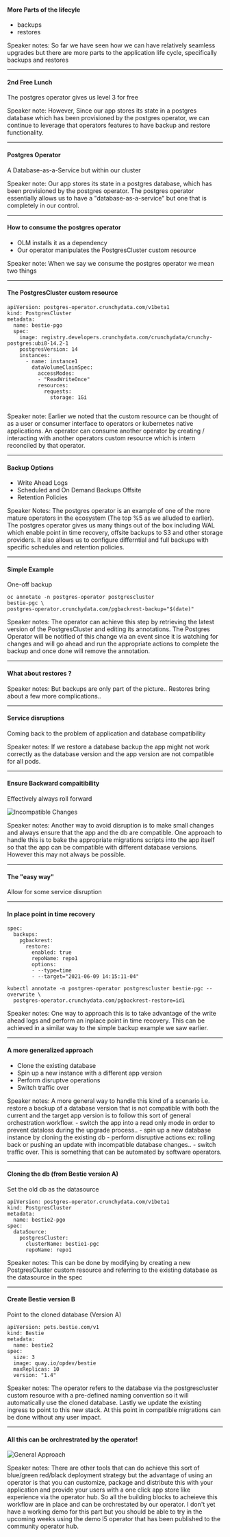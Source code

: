 #### More Parts of the lifecyle
- backups
- restores

<aside class="notes">
  Speaker notes:
  So far we have seen how we can have relatively seamless upgrades but there are more parts to the application life cycle, specifically backups and restores
</aside>

---
#### 2nd Free Lunch
The postgres operator gives us level 3 for free

<aside class="notes">
  Speaker note:
  However, Since our app stores its state in a postgres database which has been provisioned by the postgres operator, we can continue to leverage that operators features to have backup and restore functionality. 
</aside>

---
#### Postgres Operator
A Database-as-a-Service but within our cluster

<aside class="notes">
  Speaker note:
  Our app stores its state in a postgres database, which has been provisioned by the postgres operator. The postgres operator essentially allows us to have a "database-as-a-service" but one that is completely in our control.
</aside>

---
#### How to consume the postgres operator
- OLM installs it as a dependency
- Our operator manipulates the PostgresCluster custom resource

<aside class="notes">
  Speaker note:
  When we say we consume the postgres operator we mean two things
</aside>

---
#### The PostgresCluster custom resource
```
apiVersion: postgres-operator.crunchydata.com/v1beta1
kind: PostgresCluster
metadata:
  name: bestie-pgo
  spec:
    image: registry.developers.crunchydata.com/crunchydata/crunchy-postgres:ubi8-14.2-1
    postgresVersion: 14
    instances:
      - name: instance1
        dataVolumeClaimSpec:
          accessModes:
          - "ReadWriteOnce"
          resources:
            requests:
              storage: 1Gi
  
```

<aside class="notes">
  Speaker note:
  Earlier we noted that the custom resource can be thought of as a user or consumer interface to operators or kubernetes native applications. An operator can consume another operator by creating / interacting with another operators custom resource which is intern reconciled by that operator.
</aside>

---
#### Backup Options
- Write Ahead Logs
- Scheduled and On Demand Backups Offsite
- Retention Policies

<aside class="notes">
  Speaker Notes:
  The postgres operator is an example of one of the more mature operators in the ecosystem (The top %5 as we alluded to earlier). The postgres operator gives us many things out of the box including WAL which enable point in time recovery, offsite backups to S3 and other storage providers. It also allows us to configure differntial and full backups with specific schedules and retention policies.
</aside>

---
#### Simple Example
One-off backup
```
oc annotate -n postgres-operator postgrescluster 
bestie-pgc \
postgres-operator.crunchydata.com/pgbackrest-backup="$(date)"
```

<aside class="notes">
Speaker notes:
The operator can achieve this step by retrieving the latest version of the PostgresCluster and editing its annotations. The Postgres Operator will be notified of this change via an event since it is watching for changes and will go ahead and run the appropriate actions to complete the backup and once done will remove the annotation.
</aside>

---
#### What about restores ?

<aside class="notes">
  Speaker notes:
  But backups are only part of the picture.. Restores bring about a few more complications..
</aside>

---
#### Service disruptions
Coming back to the problem of application and database compatibility

<aside class="notes">
  Speaker notes:
  If we restore a database backup the app might not work correctly as the database version and the app version are not compatible for all pods. 
</aside>

---
#### Ensure Backward compaitibility
Effectively always roll forward

![Incompatible Changes](images/incompatible_upgrade.png)

<aside class="notes">
  Speaker notes:
  Another way to avoid disruption is to make small changes and always ensure that the app and the db are compatible. One approach to handle this is to bake the appropriate migrations scripts into the app itself so that the app can be compatible with different database versions. However this may not always be possible.
</aside>

---
#### The "easy way"
Allow for some service disruption

---
#### In place point in time recovery
```
spec:
  backups:
    pgbackrest:
      restore:
        enabled: true
        repoName: repo1
        options:
        - --type=time
        - --target="2021-06-09 14:15:11-04"
```

```
kubectl annotate -n postgres-operator postgrescluster bestie-pgc --overwrite \
  postgres-operator.crunchydata.com/pgbackrest-restore=id1
```
  
<aside class="notes">
  Speaker notes:
  One way to approach this is to take advantage of the write ahead logs and perform an inplace point in time recovery. This can be achieved in a similar way to the simple backup example we saw earlier.
</aside>

---
#### A more generalized approach
- Clone the existing database
- Spin up a new instance with a different app version
- Perform disruptve operations
- Switch traffic over

<aside class="notes">
  Speaker notes:
  A more general way to handle this kind of a scenario i.e. restore a backup of a database version that is not compatible with both the current and the target app version is to follow this sort of general orchestration workflow. 
  - switch the app into a read only mode in order to prevent dataloss during the upgrade process..
  - spin up a new database instance by cloning the existing db
  - perform disruptive actions ex: rolling back or pushing an update with incompatible database changes..
  - switch traffic over. This is something that can be automated by software operators.
</aside>

---
#### Cloning the db (from Bestie version A)
Set the old db as the datasource

```
apiVersion: postgres-operator.crunchydata.com/v1beta1
kind: PostgresCluster
metadata:
  name: bestie2-pgo
spec:
  dataSource:
    postgresCluster:
      clusterName: bestie1-pgc
      repoName: repo1
```

<aside class="notes">
Speaker notes:
This can be done by modifying by creating a new PostgresCluster custom resource and referring to the existing database as the datasource in the spec
</aside>

---
#### Create Bestie version B
Point to the cloned database (Version A)
```
apiVersion: pets.bestie.com/v1
kind: Bestie
metadata:
  name: bestie2
spec:
  size: 3
  image: quay.io/opdev/bestie
  maxReplicas: 10
  version: "1.4"
```

<aside class="notes">
Speaker notes:
The operator refers to the database via the postgrescluster custom resource with a pre-defined naming convention so it will automatically use the cloned database. Lastly we update the existing ingress to point to this new stack. At this point in compatible migrations can be done without any user impact.
</aside>


---
#### All this can be orchrestrated by the operator!

![General Approach](images/general_approach.png)

<aside class="notes">
Speaker notes:
There are other tools that can do achieve this sort of blue/green red/black deployment strategy but the advantage of using an operator is that you can customize, package and distribute this with your application and provide your users with a one click app store like experience via the operator hub. So all the building blocks to acheieve this workflow are in place and can be orchrestated by our operator. I don't yet have a working demo for this part but you should be able to try in the upcoming weeks using the demo l5 operator that has been published to the community operator hub.
</aside>
